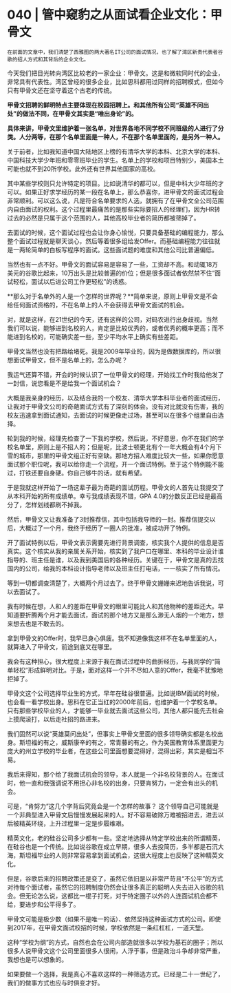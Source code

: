 # 040 | 管中窥豹之从面试看企业文化：甲骨文

    在前面的文章中，我们清楚了西雅图的两大著名IT公司的面试情况，也了解了湾区新贵代表者谷歌的招人方式和其背后的企业文化。

今天我们把目光转向湾区比较老的一家企业：甲骨文。这是和微软同时代的企业，非常具有代表性。湾区曾经的很多企业，比如思科都用过同样的招聘模式，但如今只有甲骨文还在坚守着这个古老的传统。

**甲骨文招聘的鲜明特点主要体现在校园招聘上。和其他所有公司“英雄不问出处”的做法不同，在甲骨文其实是“唯出身论”的。**

**具体来讲，甲骨文里维护着一张名单，对世界各地不同学校不同班级的人进行了分类。人分两等，在那个名单里面是一种人，不在那个名单里面的，是另外一种人。**

关于前者，比如我知道中国大陆地区上榜的有清华大学的本科、北京大学的本科、中国科技大学少年班和零零班毕业的学生。名单上的学校和项目特别少，美国本土可能也就不到20所学校。此外还有世界其他国家的高校。

其中某些学校则只允许特定的项目。比如说清华的都可以，但是中科大少年班的才可以。如果正好求学经历的某一段在名单上，那么恭喜你，进甲骨文的面试过程会非常顺利。可以这么说，凡是符合名单要求的人选，就拥有了在甲骨文全公司范围内自由面试的权利。这个过程里最痛苦的是那些实际要招人的经理们，因为HR转过去的必然是只属于这个范围的人，其他高校毕业者的简历都被筛掉了。

去面试的时候，这个面试过程也会让你身心愉悦，只要具备基础的编程能力，那么整个面试过程就是聊天谈心，然后等着很多组给发Offer。而基础编程能力往往就是一两轮简单的白板写程序的面试。这些面试题的难度和其他公司比普遍偏低。

当然也有一点不好。甲骨文的面试容易是容易了一些，工资却不高。和动辄18万美元的谷歌比起来，10万出头是比较普遍的价位；但是很多面试者依然禁不住“面试轻松，面试以后进公司工作更轻松”的诱惑。

**那么对于名单外的人是一个怎样的世界呢？**简单来说，原则上甲骨文是不会给任何面试资格的，不在名单上的人不会获得去甲骨文面试的机会。

对，就是这样，在21世纪的今天，还有这样的公司，对码农进行出身歧视。当然我们可以说，能够进到名校的人，肯定是比较优秀的，或者优秀的概率更高；而不能进到名校的，可能确实差一些，至少平均水平上确实有些差距。

甲骨文当然也没有把路给堵死。我是2009年毕业的，因为是做数据库的，所以很想面试甲骨文，但不是名单上的，怎么办呢？

我运气还算不错，开会的时候认识了一位甲骨文的经理，开始找工作时我给他发了一封信，说您看是不是给我一个面试机会？

大概是我亲身的经历，以及结合我的一个校友、清华大学本科毕业者的面试经历，让我对于甲骨文公司的奇葩面试方式有了深刻的体会。没有对比就没有伤害，我的校友迅速拿到面试通知，去面试的时候更像走过场，甚至可以在很多个组里自由选择。

轮到我的时候，经理先检查了一下我的学校，然后说，不好意思，你不在我们的学校名单里，原则上是不招人的；但是呢，比波士顿更北有个一年大概会有4个月下雪的城市，那里的甲骨文组正好有空缺。那地方招人难度比较大一些，如果你愿意面试那个职位呢，我可以给你走一个流程，开一个面试特例。至于这个特例能不能过，打铁还要自身硬。你自己够牛的话，就有希望。

于是我就这样开始了一场这辈子最为奇葩的面试历程。甲骨文的人首先让我提交了从本科开始的所有成绩单。幸亏我成绩表现不错，GPA 4.0的分数反正已经是最高分了，怎样划线都刷不掉我。

然后，甲骨文又让我准备了3封推荐信，其中包括我导师的一封。推荐信提交以后，大概过了一个月，我终于经历了一圈人的批准，被成功开了特例。

开了面试特例以后，甲骨文表示需要先进行背景调查，核实我个人提供的信息是否真实。这个核实从我的亲属关系开始，核实到了我户口在哪里、本科的毕业设计谁指导的、班主任是谁，以及我到美国后的各种经历。关键在于，甲骨文是真的去找国内的公司，给我的本科设计指导老师以及班主任打电话，一一核实了所有情况。

等到一切都调查清楚了，大概两个月过去了。终于甲骨文姗姗来迟地告诉我说，可以去面试了。

我有时候在想，人和人的差距在甲骨文的眼里可能比人和其他物种的差距还大。早知道要折腾两个月才能去面试，面试的那个地方又是那么渺无人烟的一个地方，想来想去也是不敢去的。

拿到甲骨文的Offer时，我早已身心俱疲。我不知道像我这样不在名单里面的人，就算进入了甲骨文，前途到底又在哪里。

我会有这种担心，很大程度上来源于我在面试过程中的曲折经历，与我同学的“简单轻松”形成鲜明对比。于是，面对这样一个并不尽如人意的Offer，我毫不犹豫地拒掉了。

甲骨文这个公司选择毕业生的方式，早年在硅谷很普遍。比如说IBM面试的时候，也会看一看学校出身。思科在它正当红的2000年前后，也维护着一个学校名单。只有那些学校毕业的人，才能够一毕业就去面试这些公司，其他人都只能先去社会上摸爬滚打，以后走社招的路进来。

我们固然可以说“英雄莫问出处”，但事实上甲骨文里面的很多领导确实都是名校出身。斯坦福的有之，威斯康辛的有之，常青藤的有之。作为美国教育体系里面更为庞大的州立学校的毕业者，在这些公司里面想要混得好，混得出彩，其实是相当不易。

我后来得知，那个给了我面试机会的领导，本人就是一个非名校背景的人。在面试时，他一直和我强调说不用担心非名校的出身，只要肯努力，一定会有出头的机会。

可是，“肯努力”这几个字背后究竟会是一个怎样的故事？ 这个领导自己可能就是一个非典型进入甲骨文后慢慢发展起来的人。好不容易破除万难被招进去，进去以后被精英环绕，上升过程里一定是步履维艰。

精英文化，老的硅谷公司多少都有一些。坚定地选择从特定学校出来的所谓精英，在硅谷也是一个传统。比如说谷歌在成立早期，很多人去投简历，多半都是石沉大海，斯坦福毕业的人则非常容易拿到面试机会，这很大程度上也反映了这种精英文化。

但是，谷歌后来的招聘政策还是变了，虽然它依旧是以非常严苛且“不公平”的方式对待每个面试者，虽然它的招聘制度仍然会让很多真正的聪明人失去进入谷歌的机会。但无论怎么说，这都比一棍子打死，对于特定圈子以外的人连面试机会都不给，要进步和公平得多了。

甲骨文可能是极少数（如果不是唯一的话）、依然坚持这种面试方式的公司。即使到2017年，在甲骨文面试校招的时候，学校依然是一条红杠杠，一道天堑。

这种“学校为纲”的方式，自然也会在公司内部造就很多以学校为基石的圈子；所以很多人说甲骨文这个公司里面很多人很闲，人浮于事，但是政治斗争却非常严重，我想也是可以想象的。

如果要做一个选择，我是真心不喜欢这样的一种筛选方式。已经是二十一世纪了，我们的做事方式也应与时俱变才好。
    